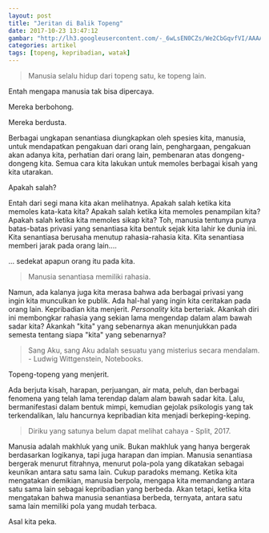 ```yaml
---
layout: post
title: "Jeritan di Balik Topeng"
date: 2017-10-23 13:47:12
gambar: "http://lh3.googleusercontent.com/-_6wLsEN0CZs/We2CbGqvfVI/AAAAAAAACik/i9YrYa3sGzs4mTE-DAHXqaeOGLx3zCnxQCLcBGAs/s900/hyouka_21_21.jpg"
categories: artikel
tags: [topeng, kepribadian, watak]
---
```


> Manusia selalu hidup dari topeng satu, ke topeng lain.

Entah mengapa manusia tak bisa dipercaya.

Mereka berbohong.

Mereka berdusta.

Berbagai ungkapan senantiasa diungkapkan oleh spesies kita, manusia, untuk mendapatkan pengakuan dari orang lain, penghargaan, pengakuan akan adanya kita, perhatian dari orang lain, pembenaran atas dongeng-dongeng kita. Semua cara kita lakukan untuk memoles berbagai kisah yang kita utarakan.

Apakah salah?

Entah dari segi mana kita akan melihatnya. Apakah salah ketika kita memoles kata-kata kita? Apakah salah ketika kita memoles penampilan kita? Apakah salah ketika kita memoles sikap kita? Toh, manusia tentunya punya batas-batas privasi yang senantiasa kita bentuk sejak kita lahir ke dunia ini. Kita senantiasa berusaha menutup rahasia-rahasia kita. Kita senantiasa memberi jarak pada orang lain....

... sedekat apapun orang itu pada kita.

> Manusia senantiasa memiliki rahasia.

Namun, ada kalanya juga kita merasa bahwa ada berbagai privasi yang ingin kita munculkan ke publik. Ada hal-hal yang ingin kita ceritakan pada orang lain. Kepribadian kita menjerit. _Personality_ kita berteriak. Akankah diri ini membongkar rahasia yang sekian lama mengendap dalam alam bawah sadar kita? Akankah "kita" yang sebenarnya akan menunjukkan pada semesta tentang siapa "kita" yang sebenarnya?

> Sang Aku, sang Aku adalah sesuatu yang misterius secara mendalam. - Ludwig Wittgenstein, Notebooks.

Topeng-topeng yang menjerit.

Ada berjuta kisah, harapan, perjuangan, air mata, peluh, dan berbagai fenomena yang telah lama terendap dalam alam bawah sadar kita. Lalu, bermanifestasi dalam bentuk mimpi, kemudian gejolak psikologis yang tak terkendalikan, lalu hancurnya kepribadian kita menjadi berkeping-keping.

> Diriku yang satunya belum dapat melihat cahaya - Split, 2017.

Manusia adalah makhluk yang unik. Bukan makhluk yang hanya bergerak berdasarkan logikanya, tapi juga harapan dan impian. Manusia senantiasa bergerak menurut fitrahnya, menurut pola-pola yang dikatakan sebagai keunikan antara satu sama lain. Cukup paradoks memang. Ketika kita mengatakan demikian, manusia berpola, mengapa kita memandang antara satu sama lain sebagai kepribadian yang berbeda. Akan tetapi, ketika kita mengatakan bahwa manusia senantiasa berbeda, ternyata, antara satu sama lain memiliki pola yang mudah terbaca.

Asal kita peka.